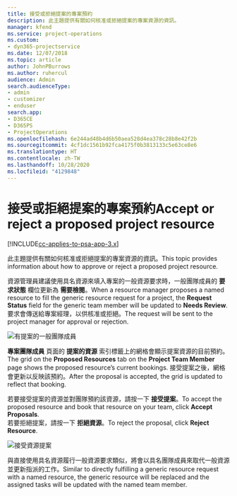 ```yaml
---
title: 接受或拒絕提案的專案預約
description: 此主題提供有關如何核准或拒絕提案的專案資源的資訊。
manager: kfend
ms.service: project-operations
ms.custom:
- dyn365-projectservice
ms.date: 12/07/2018
ms.topic: article
author: JohnPBurrows
ms.author: ruhercul
audience: Admin
search.audienceType:
- admin
- customizer
- enduser
search.app:
- D365CE
- D365PS
- ProjectOperations
ms.openlocfilehash: 6e244ad48b4d6b50aea528d4ea378c28b8e42f2b
ms.sourcegitcommit: 4cf1dc1561b92fca4175f0b3813133c5e63ce8e6
ms.translationtype: HT
ms.contentlocale: zh-TW
ms.lasthandoff: 10/28/2020
ms.locfileid: "4129848"
---
```

# <a name="accept-or-reject-a-proposed-project-resource"></a><span data-ttu-id="b6771-103">接受或拒絕提案的專案預約</span><span class="sxs-lookup"><span data-stu-id="b6771-103">Accept or reject a proposed project resource</span></span>

[!INCLUDE[cc-applies-to-psa-app-3.x](../includes/cc-applies-to-psa-app-3x.md)]

<span data-ttu-id="b6771-104">此主題提供有關如何核准或拒絕提案的專案資源的資訊。</span><span class="sxs-lookup"><span data-stu-id="b6771-104">This topic provides information about how to approve or reject a proposed project resource.</span></span>

<span data-ttu-id="b6771-105">資源管理員建議使用具名資源來填入專案的一般資源要求時，一般團隊成員的 **要求狀態** 欄位更新為 **需要檢閱**。</span><span class="sxs-lookup"><span data-stu-id="b6771-105">When a resource manager proposes a named resource to fill the generic resource request for a project, the **Request Status** field for the generic team member will be updated to **Needs Review**.</span></span> <span data-ttu-id="b6771-106">要求會傳送給專案經理，以供核准或拒絕。</span><span class="sxs-lookup"><span data-stu-id="b6771-106">The request will be sent to the project manager for approval or rejection.</span></span>

![有提案的一般團隊成員](media/RM-how-to-19.png)

<span data-ttu-id="b6771-108">**專案團隊成員** 頁面的 **提案的資源** 索引標籤上的網格會顯示提案資源的目前預約。</span><span class="sxs-lookup"><span data-stu-id="b6771-108">The grid on the **Proposed Resources** tab on the **Project Team Member** page shows the proposed resource’s current bookings.</span></span> <span data-ttu-id="b6771-109">接受提案之後，網格會更新以反映該預約。</span><span class="sxs-lookup"><span data-stu-id="b6771-109">After the proposal is accepted, the grid is updated to reflect that booking.</span></span> 

<span data-ttu-id="b6771-110">若要接受提案的資源並對團隊預約該資源，請按一下 **接受提案**。</span><span class="sxs-lookup"><span data-stu-id="b6771-110">To accept the proposed resource and book that resource on your team, click **Accept Proposals**.</span></span>  
<span data-ttu-id="b6771-111">若要拒絕提案，請按一下 **拒絕資源**。</span><span class="sxs-lookup"><span data-stu-id="b6771-111">To reject the proposal, click **Reject Resource**.</span></span>

![接受資源提案](media/RM-how-to-20.png) 

<span data-ttu-id="b6771-113">與直接使用具名資源履行一般資源要求類似，將會以具名團隊成員來取代一般資源並更新指派的工作。</span><span class="sxs-lookup"><span data-stu-id="b6771-113">Similar to directly fulfilling a generic resource request with a named resource, the generic resource will be replaced and the assigned tasks will be updated with the named team member.</span></span>
